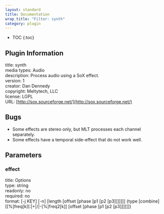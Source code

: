 ```yaml
---
layout: standard
title: Documentation
wrap_title: "Filter: synth"
category: plugin
---
```

* TOC
{:toc}

## Plugin Information

title: synth  
media types:
Audio  
description: Process audio using a SoX effect.  
version: 1  
creator: Dan Dennedy  
copyright: Meltytech, LLC  
license: LGPL  
URL: [http://sox.sourceforge.net/](http://sox.sourceforge.net/)  

## Bugs

* Some effects are stereo only, but MLT processes each channel separately.
* Some effects have a temporal side-effect that do not work well.


## Parameters

### effect

title: Options    
type: string  
readonly: no  
required: no  
format: [-j KEY] [-n] [length [offset [phase [p1 [p2 [p3]]]]]]] {type [combine] [[%]freq[k][:|+|/|-[%]freq2[k]] [offset [phase [p1 [p2 [p3]]]]]]}  

